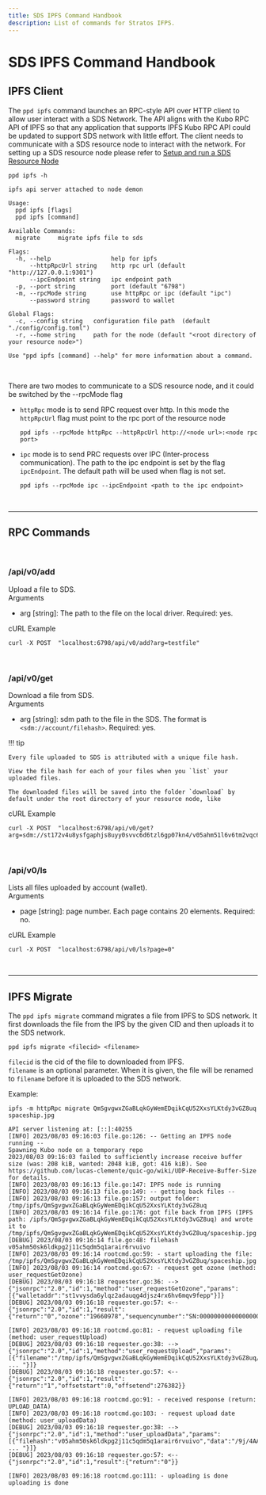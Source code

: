 ```yaml
---
title: SDS IPFS Command Handbook
description: List of commands for Stratos IFPS.
---
```


# SDS IPFS Command Handbook

## IPFS Client
The `ppd ipfs` command launches an RPC-style API over HTTP client to allow user interact with a SDS Network. The API aligns 
with the Kubo RPC API of IPFS so that any application that supports IPFS Kubo RPC API could be updated to support SDS network
with little effort. The client needs to communicate with a SDS resource node to interact with the network. For setting up a 
SDS resource node please refer to  [Setup and run a SDS Resource Node](../setup-and-run-a-sds-resource-node/)

``` { .yaml .no-copy }
ppd ipfs -h

ipfs api server attached to node demon

Usage:
  ppd ipfs [flags]
  ppd ipfs [command]

Available Commands:
  migrate     migrate ipfs file to sds

Flags:
  -h, --help                 help for ipfs
      --httpRpcUrl string    http rpc url (default "http://127.0.0.1:9301")
      --ipcEndpoint string   ipc endpoint path
  -p, --port string          port (default "6798")
  -m, --rpcMode string       use httpRpc or ipc (default "ipc")
      --password string      password to wallet

Global Flags:
  -c, --config string   configuration file path  (default "./config/config.toml")
  -r, --home string     path for the node (default "<root directory of your resource node>")

Use "ppd ipfs [command] --help" for more information about a command.

```

<br>

There are two modes to communicate to a SDS resource node, and it could be switched by the --rpcMode flag

 - `httpRpc` mode is to send RPC request over http. In this mode the `httpRpcUrl` flag must point to the rpc port of the 
resource node 
    ``` shell
    ppd ipfs --rpcMode httpRpc --httpRpcUrl http://<node url>:<node rpc port>
    ```
 - `ipc` mode is to send PRC requests over IPC (Inter-process communication). The path to the ipc endpoint is set 
    by the flag `ipcEndpoint`. The default path will be used when flag is not set.
    ```  shell
    ppd ipfs --rpcMode ipc --ipcEndpoint <path to the ipc endpoint>
    ```
<br>

---

## RPC Commands

<br>

### /api/v0/add

Upload a file to SDS.  
Arguments
- arg [string]: The path to the file on the local driver. Required: yes.

cURL Example

``` shell
curl -X POST  "localhost:6798/api/v0/add?arg=testfile"
```

<br>

### /api/v0/get

Download a file from SDS.  
Arguments
- arg [string]: sdm path to the file in the SDS. The format is `<sdm://account/filehash>`. Required: yes.

!!! tip

    Every file uploaded to SDS is attributed with a unique file hash.

    View the file hash for each of your files when you `list` your uploaded files.

    The downloaded files will be saved into the folder `download` by default under the root directory of your resource node, like

cURL Example

```shell
curl -X POST  "localhost:6798/api/v0/get?arg=sdm://st172v4u8ysfgaphjs8uyy0svvc6d6tzl6gp07kn4/v05ahm51l6v6tm2vqc682b9sicom61fgkoqdl0pg"
```

<br>

### /api/v0/ls
Lists all files uploaded by account (wallet).  
Arguments
- page [string]: page number. Each page contains 20 elements. Required: no.

cURL Example

```shell
curl -X POST  "localhost:6798/api/v0/ls?page=0"
```

<br>

---

## IPFS Migrate
The `ppd ipfs migrate` command migrates a file from IPFS to SDS network. It first downloads the file from the IPS by the 
given CID and then uploads it to the SDS network.

```shell
ppd ipfs migrate <filecid> <filename>
```
`filecid` is the cid of the file to downloaded from IPFS.  
`filename` is an optional parameter. When it is given, the file will be renamed to `filename` before it is uploaded 
to the SDS network.

Example:
``` { .yaml .no-copy }
ipfs -m httpRpc migrate QmSgvgwxZGaBLqkGyWemEDqikCqU52XxsYLKtdy3vGZ8uq spaceship.jpg

API server listening at: [::]:40255
[INFO] 2023/08/03 09:16:03 file.go:126: -- Getting an IPFS node running -- 
Spawning Kubo node on a temporary repo
2023/08/03 09:16:03 failed to sufficiently increase receive buffer size (was: 208 kiB, wanted: 2048 kiB, got: 416 kiB). See https://github.com/lucas-clemente/quic-go/wiki/UDP-Receive-Buffer-Size for details.
[INFO] 2023/08/03 09:16:13 file.go:147: IPFS node is running
[INFO] 2023/08/03 09:16:13 file.go:149: -- getting back files --
[INFO] 2023/08/03 09:16:13 file.go:157: output folder: /tmp/ipfs/QmSgvgwxZGaBLqkGyWemEDqikCqU52XxsYLKtdy3vGZ8uq
[INFO] 2023/08/03 09:16:14 file.go:176: got file back from IPFS (IPFS path: /ipfs/QmSgvgwxZGaBLqkGyWemEDqikCqU52XxsYLKtdy3vGZ8uq) and wrote it to /tmp/ipfs/QmSgvgwxZGaBLqkGyWemEDqikCqU52XxsYLKtdy3vGZ8uq/spaceship.jpg
[DEBUG] 2023/08/03 09:16:14 file.go:48: filehash v05ahm50sk6ldkpg2j11c5qdm5q1arair6rvuivo
[INFO] 2023/08/03 09:16:14 rootcmd.go:59: - start uploading the file: /tmp/ipfs/QmSgvgwxZGaBLqkGyWemEDqikCqU52XxsYLKtdy3vGZ8uq/spaceship.jpg
[INFO] 2023/08/03 09:16:14 rootcmd.go:67: - request get ozone (method: user_requestGetOzone)
[DEBUG] 2023/08/03 09:16:18 requester.go:36: -->  {"jsonrpc":"2.0","id":1,"method":"user_requestGetOzone","params":[{"walletaddr":"st1vvysda6ylqz2adauqg4djsz4rx6hv6mqv9fepp"}]}
[DEBUG] 2023/08/03 09:16:18 requester.go:57: <--  {"jsonrpc":"2.0","id":1,"result":{"return":"0","ozone":"19660978","sequencynumber":"SN:0000000000000000011"}}

[INFO] 2023/08/03 09:16:18 rootcmd.go:81: - request uploading file (method: user_requestUpload)
[DEBUG] 2023/08/03 09:16:18 requester.go:38: -->  {"jsonrpc":"2.0","id":1,"method":"user_requestUpload","params":[{"filename":"/tmp/ipfs/QmSgvgwxZGaBLqkGyWemEDqikCqU52XxsYLKtdy3vGZ8uq/spaceship.jpg","filesize":276382,"filehash":"v05a ... "}]}
[DEBUG] 2023/08/03 09:16:18 requester.go:57: <--  {"jsonrpc":"2.0","id":1,"result":{"return":"1","offsetstart":0,"offsetend":276382}}

[INFO] 2023/08/03 09:16:18 rootcmd.go:91: - received response (return: UPLOAD_DATA)
[INFO] 2023/08/03 09:16:18 rootcmd.go:103: - request upload date (method: user_uploadData)
[DEBUG] 2023/08/03 09:16:18 requester.go:38: -->  {"jsonrpc":"2.0","id":1,"method":"user_uploadData","params":[{"filehash":"v05ahm50sk6ldkpg2j11c5qdm5q1arair6rvuivo","data":"/9j/4AAQSkZJRgABAQEASABIAAD/4gIcSUNDX1BST0ZJTEUAAQEAAAIMbGNtcwIQAABtbnRyUkdCIFhZWiAH3AABABkAAwApADlhY3NwQV ... "}]}
[DEBUG] 2023/08/03 09:16:18 requester.go:57: <--  {"jsonrpc":"2.0","id":1,"result":{"return":"0"}}

[INFO] 2023/08/03 09:16:18 rootcmd.go:111: - uploading is done
uploading is done
```
